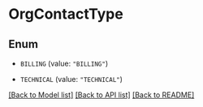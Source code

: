 # OrgContactType

## Enum


* `BILLING` (value: `"BILLING"`)

* `TECHNICAL` (value: `"TECHNICAL"`)


[[Back to Model list]](../README.md#documentation-for-models) [[Back to API list]](../README.md#documentation-for-api-endpoints) [[Back to README]](../README.md)


